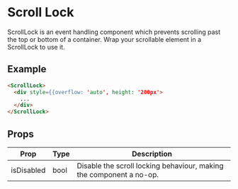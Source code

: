 # Scroll Lock

ScrollLock is an event handling component which prevents scrolling past the top or bottom of a container. Wrap your scrollable element in a ScrollLock to use it.


## Example

```html
<ScrollLock>
  <div style={{overflow: 'auto', height: '200px'>
    ...
  </div>
</ScrollLock>
```


## Props

| Prop | Type | Description |
| --- | --- | --- |
| isDisabled | bool | Disable the scroll locking behaviour, making the component a no-op. |
